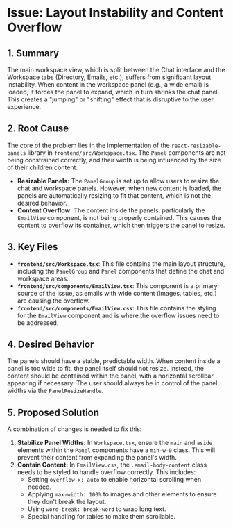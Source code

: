 # Issue: Layout Instability and Content Overflow

## 1. Summary

The main workspace view, which is split between the Chat interface and the Workspace tabs (Directory, Emails, etc.), suffers from significant layout instability. When content in the workspace panel (e.g., a wide email) is loaded, it forces the panel to expand, which in turn shrinks the chat panel. This creates a "jumping" or "shifting" effect that is disruptive to the user experience.

## 2. Root Cause

The core of the problem lies in the implementation of the `react-resizable-panels` library in `frontend/src/Workspace.tsx`. The `Panel` components are not being constrained correctly, and their width is being influenced by the size of their children content.

- **Resizable Panels:** The `PanelGroup` is set up to allow users to resize the chat and workspace panels. However, when new content is loaded, the panels are automatically resizing to fit that content, which is not the desired behavior.
- **Content Overflow:** The content inside the panels, particularly the `EmailView` component, is not being properly contained. This causes the content to overflow its container, which then triggers the panel to resize.

## 3. Key Files

- **`frontend/src/Workspace.tsx`**: This file contains the main layout structure, including the `PanelGroup` and `Panel` components that define the chat and workspace areas.
- **`frontend/src/components/EmailView.tsx`**: This component is a primary source of the issue, as emails with wide content (images, tables, etc.) are causing the overflow.
- **`frontend/src/components/EmailView.css`**: This file contains the styling for the `EmailView` component and is where the overflow issues need to be addressed.

## 4. Desired Behavior

The panels should have a stable, predictable width. When content inside a panel is too wide to fit, the panel itself should not resize. Instead, the content should be contained within the panel, with a horizontal scrollbar appearing if necessary. The user should always be in control of the panel widths via the `PanelResizeHandle`.

## 5. Proposed Solution

A combination of changes is needed to fix this:

1.  **Stabilize Panel Widths:** In `Workspace.tsx`, ensure the `main` and `aside` elements within the `Panel` components have a `min-w-0` class. This will prevent their content from expanding the panel's width.
2.  **Contain Content:** In `EmailView.css`, the `.email-body-content` class needs to be styled to handle overflow correctly. This includes:
    - Setting `overflow-x: auto` to enable horizontal scrolling when needed.
    - Applying `max-width: 100%` to images and other elements to ensure they don't break the layout.
    - Using `word-break: break-word` to wrap long text.
    - Special handling for tables to make them scrollable.
